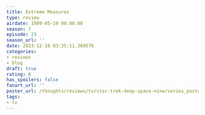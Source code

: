 ```yaml
---
title: Extreme Measures
type: review
airdate: 1999-05-19 00:00:00
season: 7
episode: 23
season_url: ''
date: 2023-12-10 03:35:11.369576
categories:
- reviews
- blog
draft: true
rating: 0
has_spoilers: false
fanart_url: ''
poster_url: /thoughts/reviews/tv/star-trek-deep-space-nine/series_poster.jpg
tags:
- tv
---
```


